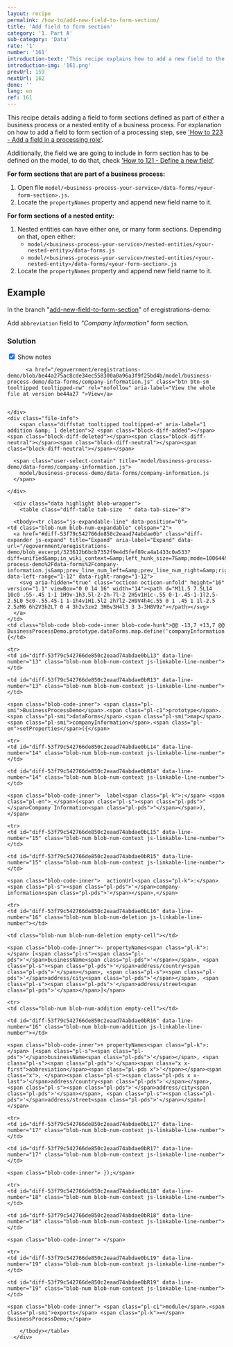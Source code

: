 ```yaml
---
layout: recipe
permalink: /how-to/add-new-field-to-form-section/
title: 'Add field to form section'
category: '1. Part A'
sub-category: 'Data'
rate: '1'
number: '161'
introduction-text: 'This recipe explains how to add a new field to the form section.'
introduction-img: '161.png'
prevUrl: 159
nextUrl: 162
done: ''
lang: en
ref: 161
---
```


This recipe details adding a field to form sections defined as part of either a business process or a nested entity of a business process. For explanation on how to add a field to form section of a processing step, see ['How to 223 - Add a field in a processing role'](/how-to/add-a-field-in-a-processing-role/).

Additionally, the field we are going to include in form section has to be defined on the model, to do that, check ['How to 121 - Define a new field'](/how-to/configure-the-determinant-of-a-service/).

**For form sections that are part of a business process:**

1. Open file `model/<business-process-your-service>/data-forms/<your-form-section>.js`.
2. Locate the `propertyNames` property and append new field name to it.

**For form sections of a nested entity:**

1. Nested entities can have either one, or many form sections. Depending on that, open either:
    - `model/<business-process-your-service>/nested-entities/<your-nested-entity>/data-forms.js`
    - `model/<business-process-your-service>/nested-entities/<your-nested-entity>/data-forms/<your-form-section>.js`
2. Locate the `propertyNames` property and append new field name to it.

## Example

In the branch "[add-new-field-to-form-section](https://github.com/egovernment/eregistrations-demo/tree/add-new-field-to-form-section)" of eregistrations-demo:

Add `abbreviation` field to *"Company Information"* form section.

### Solution

<div id="files" class="diff-view " onclick="window.open('https://github.com/egovernment/eregistrations-demo/compare/add-new-field-to-form-section...add-new-field-to-form-section-solution#files')">


<a name="diff-53f79c542766de850c2eaad74abdae0b"></a>
<div id="diff-0" class="file js-details-container




             show-inline-notes
           ">
  <div class="file-header" data-path="model/business-process-demo/data-forms/company-information.js">
    <div class="file-actions">
        <span class="show-file-notes">
          <label>
            <input checked="checked" class="js-toggle-file-notes" type="checkbox">
            Show notes
          </label>
        </span>

          <a href="/egovernment/eregistrations-demo/blob/be44a275ac8cde34ec558300a0a96a3f9f25bd4b/model/business-process-demo/data-forms/company-information.js" class="btn btn-sm tooltipped tooltipped-nw" rel="nofollow" aria-label="View the whole file at version be44a27 ">View</a>


    </div>
    <div class="file-info">
        <span class="diffstat tooltipped tooltipped-e" aria-label="1 addition &amp; 1 deletion">2 <span class="block-diff-added"></span><span class="block-diff-deleted"></span><span class="block-diff-neutral"></span><span class="block-diff-neutral"></span><span class="block-diff-neutral"></span></span>

      <span class="user-select-contain" title="model/business-process-demo/data-forms/company-information.js">
        model/business-process-demo/data-forms/company-information.js
      </span>

    </div>
  </div>

      <div class="data highlight blob-wrapper">
        <table class="diff-table tab-size  " data-tab-size="8">

      <tbody><tr class="js-expandable-line" data-position="0">
    <td class="blob-num blob-num-expandable" colspan="2">
      <a href="#diff-53f79c542766de850c2eaad74abdae0b" class="diff-expander js-expand" title="Expand" aria-label="Expand" data-url="/egovernment/eregistrations-demo/blob_excerpt/323612b6bcb7352f9e4d5fef89ca4a1433c0a533?diff=unified&amp;in_wiki_context=&amp;left_hunk_size=7&amp;mode=100644&amp;next_line_num_left=13&amp;next_line_num_right=13&amp;path=model%2Fbusiness-process-demo%2Fdata-forms%2Fcompany-information.js&amp;prev_line_num_left=&amp;prev_line_num_right=&amp;right_hunk_size=7" data-left-range="1-12" data-right-range="1-12">
        <svg aria-hidden="true" class="octicon octicon-unfold" height="16" version="1.1" viewBox="0 0 14 16" width="14"><path d="M11.5 7.5L14 10c0 .55-.45 1-1 1H9v-1h3.5l-2-2h-7l-2 2H5v1H1c-.55 0-1-.45-1-1l2.5-2.5L0 5c0-.55.45-1 1-1h4v1H1.5l2 2h7l2-2H9V4h4c.55 0 1 .45 1 1l-2.5 2.5zM6 6h2V3h2L7 0 4 3h2v3zm2 3H6v3H4l3 3 3-3H8V9z"></path></svg>
      </a>
    </td>
    <td class="blob-code blob-code-inner blob-code-hunk">@@ -13,7 +13,7 @@ BusinessProcessDemo.prototype.dataForms.map.define('companyInformation', {</td>
  </tr>

    <tr>
    <td id="diff-53f79c542766de850c2eaad74abdae0bL13" data-line-number="13" class="blob-num blob-num-context js-linkable-line-number"></td>

    <td id="diff-53f79c542766de850c2eaad74abdae0bR13" data-line-number="13" class="blob-num blob-num-context js-linkable-line-number"></td>

  <td class="blob-code blob-code-context">

    <span class="blob-code-inner"> <span class="pl-smi">BusinessProcessDemo</span>.<span class="pl-c1">prototype</span>.<span class="pl-smi">dataForms</span>.<span class="pl-smi">map</span>.<span class="pl-smi">companyInformation</span>.<span class="pl-en">setProperties</span>({</span>

  </td>
</tr>


    <tr>
    <td id="diff-53f79c542766de850c2eaad74abdae0bL14" data-line-number="14" class="blob-num blob-num-context js-linkable-line-number"></td>

    <td id="diff-53f79c542766de850c2eaad74abdae0bR14" data-line-number="14" class="blob-num blob-num-context js-linkable-line-number"></td>

  <td class="blob-code blob-code-context">

    <span class="blob-code-inner">  label<span class="pl-k">:</span> <span class="pl-en">_</span>(<span class="pl-s"><span class="pl-pds">"</span>Company Information<span class="pl-pds">"</span></span>),</span>

  </td>
</tr>


    <tr>
    <td id="diff-53f79c542766de850c2eaad74abdae0bL15" data-line-number="15" class="blob-num blob-num-context js-linkable-line-number"></td>

    <td id="diff-53f79c542766de850c2eaad74abdae0bR15" data-line-number="15" class="blob-num blob-num-context js-linkable-line-number"></td>

  <td class="blob-code blob-code-context">

    <span class="blob-code-inner">  actionUrl<span class="pl-k">:</span> <span class="pl-s"><span class="pl-pds">'</span>company-information<span class="pl-pds">'</span></span>,</span>

  </td>
</tr>


    <tr>
    <td id="diff-53f79c542766de850c2eaad74abdae0bL16" data-line-number="16" class="blob-num blob-num-deletion js-linkable-line-number"></td>

    <td class="blob-num blob-num-deletion empty-cell"></td>

  <td class="blob-code blob-code-deletion">

    <span class="blob-code-inner">- propertyNames<span class="pl-k">:</span> [<span class="pl-s"><span class="pl-pds">'</span>businessName<span class="pl-pds">'</span></span>, <span class="pl-s"><span class="pl-pds">'</span>address/country<span class="pl-pds">'</span></span>, <span class="pl-s"><span class="pl-pds">'</span>address/city<span class="pl-pds">'</span></span>, <span class="pl-s"><span class="pl-pds">'</span>address/street<span class="pl-pds">'</span></span>]</span>

  </td>
</tr>


    <tr>
    <td class="blob-num blob-num-addition empty-cell"></td>

    <td id="diff-53f79c542766de850c2eaad74abdae0bR16" data-line-number="16" class="blob-num blob-num-addition js-linkable-line-number"></td>

  <td class="blob-code blob-code-addition">

    <span class="blob-code-inner">+ propertyNames<span class="pl-k">:</span> [<span class="pl-s"><span class="pl-pds">'</span>businessName<span class="pl-pds">'</span></span>, <span class="pl-s"><span class="pl-pds">'</span><span class="x x-first">abbreviation</span><span class="pl-pds x">'</span></span><span class="x">, </span><span class="pl-s"><span class="pl-pds x x-last">'</span>address/country<span class="pl-pds">'</span></span>, <span class="pl-s"><span class="pl-pds">'</span>address/city<span class="pl-pds">'</span></span>, <span class="pl-s"><span class="pl-pds">'</span>address/street<span class="pl-pds">'</span></span>]</span>

  </td>
</tr>


    <tr>
    <td id="diff-53f79c542766de850c2eaad74abdae0bL17" data-line-number="17" class="blob-num blob-num-context js-linkable-line-number"></td>

    <td id="diff-53f79c542766de850c2eaad74abdae0bR17" data-line-number="17" class="blob-num blob-num-context js-linkable-line-number"></td>

  <td class="blob-code blob-code-context">

    <span class="blob-code-inner"> });</span>

  </td>
</tr>


    <tr>
    <td id="diff-53f79c542766de850c2eaad74abdae0bL18" data-line-number="18" class="blob-num blob-num-context js-linkable-line-number"></td>

    <td id="diff-53f79c542766de850c2eaad74abdae0bR18" data-line-number="18" class="blob-num blob-num-context js-linkable-line-number"></td>

  <td class="blob-code blob-code-context">

    <span class="blob-code-inner"> </span>

  </td>
</tr>


    <tr>
    <td id="diff-53f79c542766de850c2eaad74abdae0bL19" data-line-number="19" class="blob-num blob-num-context js-linkable-line-number"></td>

    <td id="diff-53f79c542766de850c2eaad74abdae0bR19" data-line-number="19" class="blob-num blob-num-context js-linkable-line-number"></td>

  <td class="blob-code blob-code-context">

    <span class="blob-code-inner"> <span class="pl-c1">module</span>.<span class="pl-smi">exports</span> <span class="pl-k">=</span> BusinessProcessDemo;</span>

  </td>
</tr>



        </tbody></table>
      </div>
</div>

</div>

